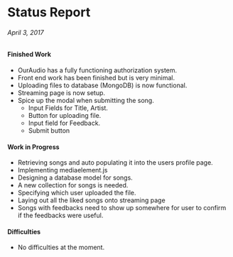 # Status Report
###### April 3, 2017

#### Finished Work
- OurAudio has a fully functioning authorization system.
- Front end work has been finished but is very minimal.
- Uploading files to database (MongoDB) is now functional.
- Streaming page is now setup.
- Spice up the modal when submitting the song.
  - Input Fields for Title, Artist.
  - Button for uploading file.
  - Input field for Feedback.
  - Submit button

#### Work in Progress
- Retrieving songs and auto populating it into the users profile page.
- Implementing mediaelement.js
- Designing a database model for songs.
- A new collection for songs is needed.
- Specifying which user uploaded the file.
- Laying out all the liked songs onto streaming page
- Songs with feedbacks need to show up somewhere for user to confirm if the feedbacks were useful.

#### Difficulties
- No difficulties at the moment.
